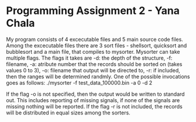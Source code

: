# Programming Assignment 2 - Yana Chala

My program consists of 4 excecutable files and 5 main source code files. Among the excecutable files there are 3 sort files - shellsort, quicksort and bubblesort and a main file, that compiles to mysorter. Mysorter can take multiple flags. The flags it takes are -d: the depth of the structure, -f: filename, -a: atribute number that the records should be sorted on (takes values 0 to 3), -o: filename that output will be directed to, -r: if included, then the ranges will be determined randmly. One of the possible invocations goes as follows: 
./mysorter -f test_data_100000.bin -a 0 -d 2

If the flag -o is not specified, then the output would be written to standard out. This includes reporting of missing signals, if none of the signals are missing nothing will be reported. If the flag -r is not included, the records will be distributed in equal sizes among the sorters. 




